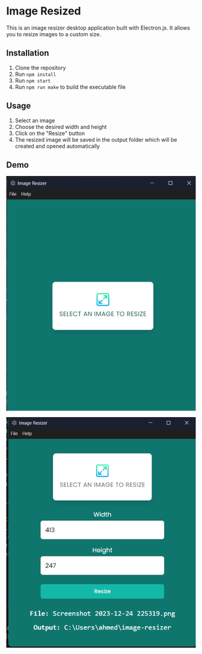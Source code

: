 # Image Resized

This is an image resizer desktop application built with Electron.js. It allows you to resize images to a custom size.

## Installation

1. Clone the repository
2. Run `npm install`
3. Run `npm start`
4. Run `npm run make` to build the executable file

## Usage

1. Select an image
2. Choose the desired width and height
3. Click on the "Resize" button
4. The resized image will be saved in the output folder which will be created and opened automatically

## Demo

![Home](screenshots/1.png)

![Resizer](screenshots/2.png)
